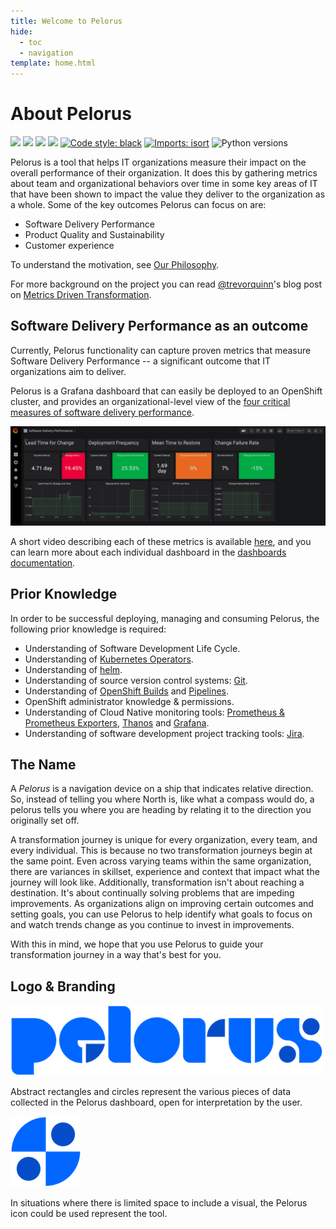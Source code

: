 ```yaml
---
title: Welcome to Pelorus
hide:
  - toc
  - navigation
template: home.html
---
```

# About Pelorus

![](https://github.com/redhat-cop/pelorus/workflows/Pylama/badge.svg)
![](https://github.com/redhat-cop/pelorus/workflows/Unit%20Tests/badge.svg)
![](https://github.com/redhat-cop/pelorus/workflows/Conftest/badge.svg)
![](https://github.com/redhat-cop/pelorus/workflows/Chart%20Lint/badge.svg)
[![Code style: black](https://img.shields.io/badge/code%20style-black-000000.svg)](https://github.com/psf/black)
[![Imports: isort](https://img.shields.io/badge/%20imports-isort-%231674b1?style=flat&labelColor=ef8336)](https://pycqa.github.io/isort/)
![Python versions](https://img.shields.io/badge/Python-3.9%20|%203.10-success)

Pelorus is a tool that helps IT organizations measure their impact on the overall performance of their organization. It does this by gathering metrics about team and organizational behaviors over time in some key areas of IT that have been shown to impact the value they deliver to the organization as a whole. Some of the key outcomes Pelorus can focus on are:

- Software Delivery Performance
- Product Quality and Sustainability
- Customer experience

To understand the motivation, see [Our Philosophy](philosophy/index.md).

For more background on the project you can read [@trevorquinn](https://github.com/trevorquinn)'s blog post on [Metrics Driven Transformation](https://www.openshift.com/blog/exploring-a-metrics-driven-approach-to-transformation).

## Software Delivery Performance as an outcome

Currently, Pelorus functionality can capture proven metrics that measure Software Delivery Performance -- a significant outcome that IT organizations aim to deliver.

Pelorus is a Grafana dashboard that can easily be deployed to an OpenShift cluster, and provides an organizational-level view of the [four critical measures of software delivery performance](https://blog.openshift.com/exploring-a-metrics-driven-approach-to-transformation/).

![Software Delivery Metrics Dashboard](img/sdp-dashboard.png)

A short video describing each of these metrics is available [here](https://www.youtube.com/watch?v=7-iB_KhUaQg), and you can learn more about each individual dashboard in the [dashboards documentation](Dashboards.md).

## Prior Knowledge

In order to be successful deploying, managing and consuming Pelorus, the following prior knowledge is required:

* Understanding of Software Development Life Cycle.
* Understanding of [Kubernetes Operators](https://www.redhat.com/en/topics/containers/what-is-a-kubernetes-operator).
* Understanding of [helm](https://helm.sh/).
* Understanding of source version control systems: [Git](https://git-scm.com/).
* Understanding of [OpenShift Builds](https://docs.openshift.com/container-platform/4.6/builds/understanding-image-builds.html) and [Pipelines](https://www.openshift.com/blog/jenkins-pipelines).
* OpenShift administrator knowledge & permissions.
* Understanding of Cloud Native monitoring tools: [Prometheus & Prometheus Exporters](https://prometheus.io/), [Thanos](https://thanos.io/) and [Grafana](https://grafana.com/).
* Understanding of software development project tracking tools: [Jira](https://www.atlassian.com/software/jira).

## The Name

A _Pelorus_ is a navigation device on a ship that indicates relative direction.  So, instead of telling you where North is, like what a compass would do, a pelorus tells you where you are heading by relating it to the direction you originally set off.

A transformation journey is unique for every organization, every team, and every individual. This is because no two transformation journeys begin at the same point. Even across varying teams within the same organization, there are variances in skillset, experience and context that impact what the journey will look like. Additionally, transformation isn't about reaching a destination. It's about continually solving problems that are impeding improvements. As organizations align on improving certain outcomes and setting goals, you can use Pelorus to help identify what goals to focus on and watch trends change as you continue to invest in improvements.

With this in mind, we hope that you use Pelorus to guide your transformation journey in a way that's best for you.

## Logo & Branding

![Pelorus Logo](img/Logo-Pelorus-A-Standard-RGB_smaller.png)

Abstract rectangles and circles represent the various pieces of data collected in the Pelorus dashboard, open for interpretation by the user.

![Pelorus Icon](img/Icon-Pelorus-A-Standard-RGB_smaller.png)

In situations where there is limited space to include a visual, the Pelorus icon could be used represent the tool.
